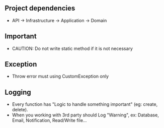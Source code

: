 ## Project dependencies
- API -> Infrastructure -> Application -> Domain
## Important
- CAUTION: Do not write static method if it is not necessary
## Exception
- Throw error must using CustomException only
## Logging
- Every function has "Logic to handle something important" (eg: create, delete). 
- When you working with 3rd party should Log "Warning", ex: Database, Email, Notification, Read/Write file...
